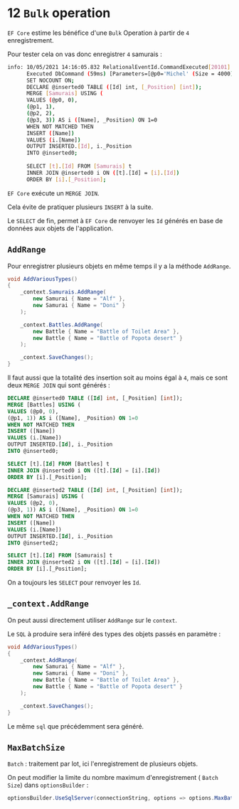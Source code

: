# 12 `Bulk` operation

`EF Core` estime les bénéfice d'une `Bulk` Operation à partir de `4` enregistrement.

Pour tester cela on vas donc enregistrer `4` samurais :

```bash
info: 10/05/2021 14:16:05.832 RelationalEventId.CommandExecuted[20101] (Microsoft.EntityFrameworkCore.Database.Command) 
      Executed DbCommand (59ms) [Parameters=[@p0='Michel' (Size = 4000), @p1='Micheline' (Size = 4000), @p2='Robi' (Size = 4000), @p3='Tina' (Size = 4000)], CommandType='Text', CommandTimeout='30']
      SET NOCOUNT ON;
      DECLARE @inserted0 TABLE ([Id] int, [_Position] [int]);
      MERGE [Samurais] USING (
      VALUES (@p0, 0),
      (@p1, 1),
      (@p2, 2),
      (@p3, 3)) AS i ([Name], _Position) ON 1=0
      WHEN NOT MATCHED THEN
      INSERT ([Name])
      VALUES (i.[Name])
      OUTPUT INSERTED.[Id], i._Position
      INTO @inserted0;
      
      SELECT [t].[Id] FROM [Samurais] t
      INNER JOIN @inserted0 i ON ([t].[Id] = [i].[Id])
      ORDER BY [i].[_Position];
```

`EF Core` exécute un `MERGE JOIN`.

Cela évite de pratiquer plusieurs `INSERT` à la suite.

Le `SELECT` de fin, permet à `EF Core` de renvoyer les `Id` générés en base de données aux objets de l'application.



## `AddRange`

Pour enregistrer plusieurs objets en même temps il y a la méthode `AddRange`.

```cs
void AddVariousTypes()
{
    _context.Samurais.AddRange(
        new Samurai { Name = "Alf" },
        new Samurai { Name = "Doni" }
    );

    _context.Battles.AddRange(
        new Battle { Name = "Battle of Toilet Area" },
        new Battle { Name = "Battle of Popota desert" }
    );

    _context.SaveChanges();
}
```

Il faut aussi que la totalité des insertion soit au moins égal à `4`, mais ce sont deux `MERGE JOIN` qui sont générés :

```sql
DECLARE @inserted0 TABLE ([Id] int, [_Position] [int]);
MERGE [Battles] USING (
VALUES (@p0, 0),
(@p1, 1)) AS i ([Name], _Position) ON 1=0
WHEN NOT MATCHED THEN
INSERT ([Name])
VALUES (i.[Name])
OUTPUT INSERTED.[Id], i._Position
INTO @inserted0;

SELECT [t].[Id] FROM [Battles] t
INNER JOIN @inserted0 i ON ([t].[Id] = [i].[Id])
ORDER BY [i].[_Position];

DECLARE @inserted2 TABLE ([Id] int, [_Position] [int]);
MERGE [Samurais] USING (
VALUES (@p2, 0),
(@p3, 1)) AS i ([Name], _Position) ON 1=0
WHEN NOT MATCHED THEN
INSERT ([Name])
VALUES (i.[Name])
OUTPUT INSERTED.[Id], i._Position
INTO @inserted2;

SELECT [t].[Id] FROM [Samurais] t
INNER JOIN @inserted2 i ON ([t].[Id] = [i].[Id])
ORDER BY [i].[_Position];
```

On a toujours les `SELECT` pour renvoyer les `Id`.

## `_context.AddRange`

On peut aussi directement utiliser `AddRange` sur le `context`.

Le `SQL` à produire sera inféré des types des objets passés en paramètre :

```cs
void AddVariousTypes()
{
    _context.AddRange(
        new Samurai { Name = "Alf" },
        new Samurai { Name = "Doni" },
        new Battle { Name = "Battle of Toilet Area" },
        new Battle { Name = "Battle of Popota desert" }
    );

    _context.SaveChanges();
}
```

Le même `sql` que précédemment sera généré.

## `MaxBatchSize`

`Batch` : traitement par lot, ici l'enregistrement de plusieurs objets.

On peut modifier la limite du nombre maximum d'enregistrement ( `Batch Size`) dans `optionsBuilder` :

```cs
optionsBuilder.UseSqlServer(connectionString, options => options.MaxBatchSize(150));
```

